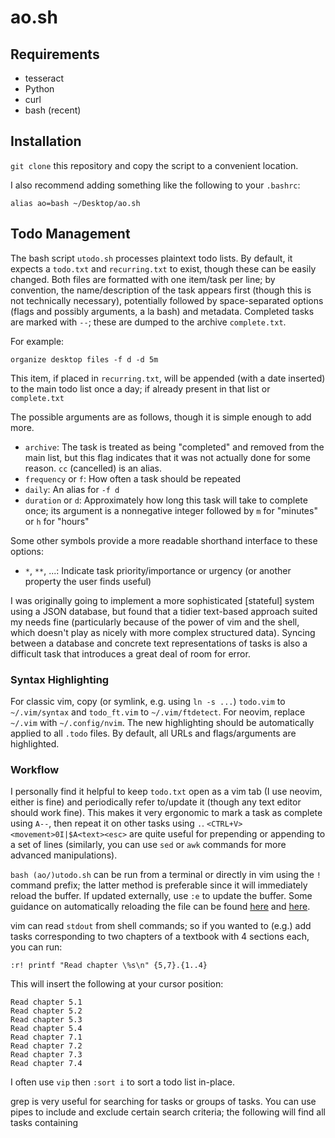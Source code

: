 # ao.sh

## Requirements

- tesseract
- Python
- curl
- bash (recent)

## Installation

`git clone` this repository and copy the script to a convenient location.

I also recommend adding something like the following to your `.bashrc`:
```
alias ao=bash ~/Desktop/ao.sh
```

## Todo Management

The bash script `utodo.sh` processes plaintext todo lists. By default, it
expects a `todo.txt` and `recurring.txt` to exist, though these can be easily
changed. Both files are formatted with one item/task per line; by convention,
the name/description of the task appears first (though this is not technically
necessary), potentially followed by space-separated options (flags and possibly
arguments, a la bash) and metadata. Completed tasks are marked with `--`; these
are dumped to the archive `complete.txt`.

For example:

```
organize desktop files -f d -d 5m
```

This item, if placed in `recurring.txt`, will be appended (with a date
inserted) to the main todo list once a day; if already present in that list or
`complete.txt`

The possible arguments are as follows, though it is simple enough to add more.

- `archive`: The task is treated as being "completed" and removed from the main
  list, but this flag indicates that it was not actually done for some reason.
  `cc` (cancelled) is an alias.
- `frequency` or `f`: How often a task should be repeated
- `daily`: An alias for `-f d`
- `duration` or `d`: Approximately how long this task will take to complete
  once; its argument is a nonnegative integer followed by `m` for "minutes" or
  `h` for "hours"

Some other symbols provide a more readable shorthand interface to these options:

- `*`, `**`, ...: Indicate task priority/importance or urgency (or another
  property the user finds useful)

I was originally going to implement a more sophisticated [stateful] system
using a JSON database, but found that a tidier text-based approach suited my
needs fine (particularly because of the power of vim and the shell, which
doesn't play as nicely with more complex structured data). Syncing between a
database and concrete text representations of tasks is also a difficult task
that introduces a great deal of room for error.

### Syntax Highlighting

For classic vim, copy (or symlink, e.g. using `ln -s ...`) `todo.vim` to
`~/.vim/syntax` and `todo_ft.vim` to `~/.vim/ftdetect`. For neovim, replace
`~/.vim` with `~/.config/nvim`. The new highlighting should be automatically
applied to all `.todo` files. By default, all URLs and flags/arguments are
highlighted.

### Workflow

I personally find it helpful to keep `todo.txt` open as a vim tab (I use
neovim, either is fine) and periodically refer to/update it (though any text
editor should work fine). This makes it very ergonomic to mark a task as
complete using `A--`, then repeat it on other tasks using `.`.
`<CTRL+V><movement>0I|$A<text><esc>` are quite useful for prepending or
appending to a set of lines (similarly, you can use `sed` or `awk` commands for
more advanced manipulations).

`bash (ao/)utodo.sh` can be run from a terminal or directly in vim using the
`!` command prefix; the latter method is preferable since it will immediately
reload the buffer. If updated externally, use `:e` to update the buffer. Some
guidance on automatically reloading the file can be found
[here](https://superuser.com/questions/181377/auto-reloading-a-file-in-vim-as-soon-as-it-changes-on-disk)
and
[here](https://unix.stackexchange.com/questions/149209/refresh-changed-content-of-file-opened-in-vim/383044#383044).

vim can read `stdout` from shell commands; so if you wanted to (e.g.) add tasks
corresponding to two chapters of a textbook with 4 sections each, you can run:

```
:r! printf "Read chapter \%s\n" {5,7}.{1..4}
```

This will insert the following at your cursor position:

```
Read chapter 5.1
Read chapter 5.2
Read chapter 5.3
Read chapter 5.4
Read chapter 7.1
Read chapter 7.2
Read chapter 7.3
Read chapter 7.4
```

I often use `vip` then `:sort i` to sort a todo list in-place.

grep is very useful for searching for tasks or groups of tasks. You can use pipes to include and exclude certain search criteria; the following will find all tasks containing
